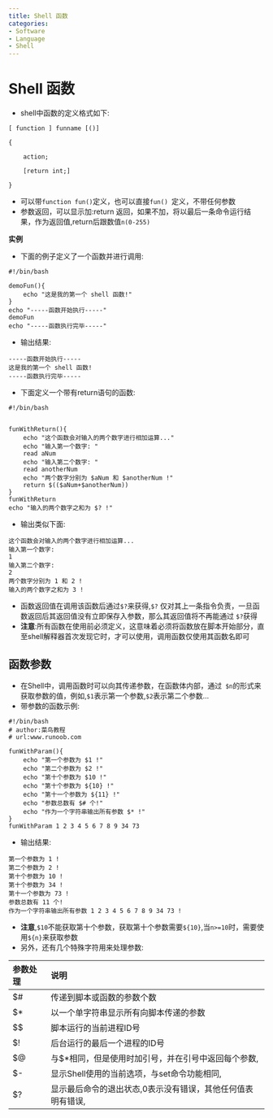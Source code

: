 ```yaml
---
title: Shell 函数
categories:
- Software
- Language
- Shell
---
```

# Shell 函数

- shell中函数的定义格式如下:

```shell
[ function ] funname [()]

{

    action;

    [return int;]

}
```

- 可以带`function fun()`定义，也可以直接`fun() `定义，不带任何参数
- 参数返回，可以显示加:return 返回，如果不加，将以最后一条命令运行结果，作为返回值,return后跟数值`n(0-255)`

**实例**

- 下面的例子定义了一个函数并进行调用:

```shell
#!/bin/bash

demoFun(){
    echo "这是我的第一个 shell 函数!"
}
echo "-----函数开始执行-----"
demoFun
echo "-----函数执行完毕-----"
```

- 输出结果:

```
-----函数开始执行-----
这是我的第一个 shell 函数!
-----函数执行完毕-----
```

- 下面定义一个带有return语句的函数:

```shell
#!/bin/bash


funWithReturn(){
    echo "这个函数会对输入的两个数字进行相加运算..."
    echo "输入第一个数字: "
    read aNum
    echo "输入第二个数字: "
    read anotherNum
    echo "两个数字分别为 $aNum 和 $anotherNum !"
    return $(($aNum+$anotherNum))
}
funWithReturn
echo "输入的两个数字之和为 $? !"
```

- 输出类似下面:

```
这个函数会对输入的两个数字进行相加运算...
输入第一个数字:
1
输入第二个数字:
2
两个数字分别为 1 和 2 !
输入的两个数字之和为 3 !
```

- 函数返回值在调用该函数后通过` $? `来获得,`$?` 仅对其上一条指令负责，一旦函数返回后其返回值没有立即保存入参数，那么其返回值将不再能通过 `$?`获得
- **注意**:所有函数在使用前必须定义，这意味着必须将函数放在脚本开始部分，直至shell解释器首次发现它时，才可以使用，调用函数仅使用其函数名即可

## 函数参数

- 在Shell中，调用函数时可以向其传递参数，在函数体内部，通过` $n`的形式来获取参数的值，例如,`$1`表示第一个参数,`$2`表示第二个参数...
- 带参数的函数示例:

```shell
#!/bin/bash
# author:菜鸟教程
# url:www.runoob.com

funWithParam(){
    echo "第一个参数为 $1 !"
    echo "第二个参数为 $2 !"
    echo "第十个参数为 $10 !"
    echo "第十个参数为 ${10} !"
    echo "第十一个参数为 ${11} !"
    echo "参数总数有 $# 个!"
    echo "作为一个字符串输出所有参数 $* !"
}
funWithParam 1 2 3 4 5 6 7 8 9 34 73
```

- 输出结果:

```
第一个参数为 1 !
第二个参数为 2 !
第十个参数为 10 !
第十个参数为 34 !
第十一个参数为 73 !
参数总数有 11 个!
作为一个字符串输出所有参数 1 2 3 4 5 6 7 8 9 34 73 !
```

- **注意**,`$10`不能获取第十个参数，获取第十个参数需要`${10}`,当`n>=10`时，需要使用`${n}`来获取参数
- 另外，还有几个特殊字符用来处理参数:

| 参数处理 | 说明                                                         |
| :------- | :----------------------------------------------------------- |
| $#       | 传递到脚本或函数的参数个数                                   |
| $*       | 以一个单字符串显示所有向脚本传递的参数                       |
| $$       | 脚本运行的当前进程ID号                                       |
| $!       | 后台运行的最后一个进程的ID号                                 |
| $@       | 与$*相同，但是使用时加引号，并在引号中返回每个参数,|
| $-       | 显示Shell使用的当前选项，与set命令功能相同,|
| $?       | 显示最后命令的退出状态,0表示没有错误，其他任何值表明有错误,|